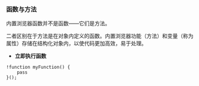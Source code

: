 ### 函数与方法
内置浏览器函数并不是函数——它们是方法。

二者区别在于方法是在对象内定义的函数。内置浏览器功能（方法）和变量（称为属性）存储在结构化对象内，以使代码更加高效，易于处理。

* **立即执行函数**
```
!function myFunction() {
    pass
}();
```